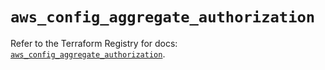 # `aws_config_aggregate_authorization`

Refer to the Terraform Registry for docs: [`aws_config_aggregate_authorization`](https://registry.terraform.io/providers/hashicorp/aws/5.36.0/docs/resources/config_aggregate_authorization).
